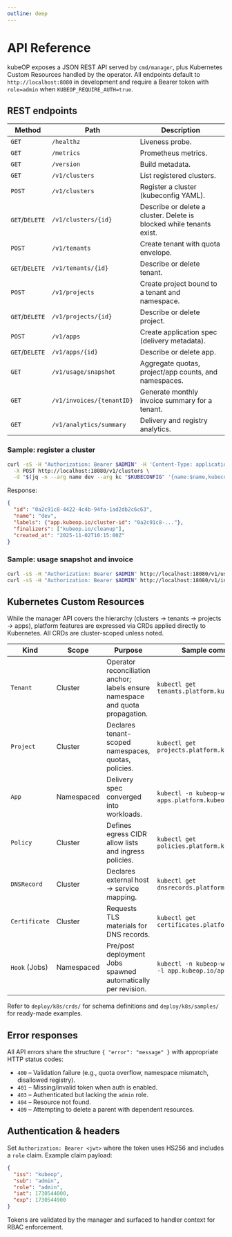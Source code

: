 ```yaml
---
outline: deep
---
```


# API Reference

kubeOP exposes a JSON REST API served by `cmd/manager`, plus Kubernetes Custom Resources handled by the operator. All endpoints default to `http://localhost:8080` in development and require a Bearer token with `role=admin` when `KUBEOP_REQUIRE_AUTH=true`.

## REST endpoints

| Method | Path | Description |
| --- | --- | --- |
| `GET` | `/healthz` | Liveness probe. |
| `GET` | `/metrics` | Prometheus metrics. |
| `GET` | `/version` | Build metadata. |
| `GET` | `/v1/clusters` | List registered clusters. |
| `POST` | `/v1/clusters` | Register a cluster (kubeconfig YAML). |
| `GET`/`DELETE` | `/v1/clusters/{id}` | Describe or delete a cluster. Delete is blocked while tenants exist. |
| `POST` | `/v1/tenants` | Create tenant with quota envelope. |
| `GET`/`DELETE` | `/v1/tenants/{id}` | Describe or delete tenant. |
| `POST` | `/v1/projects` | Create project bound to a tenant and namespace. |
| `GET`/`DELETE` | `/v1/projects/{id}` | Describe or delete project. |
| `POST` | `/v1/apps` | Create application spec (delivery metadata). |
| `GET`/`DELETE` | `/v1/apps/{id}` | Describe or delete app. |
| `GET` | `/v1/usage/snapshot` | Aggregate quotas, project/app counts, and namespaces. |
| `GET` | `/v1/invoices/{tenantID}` | Generate monthly invoice summary for a tenant. |
| `GET` | `/v1/analytics/summary` | Delivery and registry analytics. |

### Sample: register a cluster

```bash
curl -sS -H "Authorization: Bearer $ADMIN" -H 'Content-Type: application/json' \
  -X POST http://localhost:18080/v1/clusters \
  -d "$(jq -n --arg name dev --arg kc "$KUBECONFIG" '{name:$name,kubeconfig:$kc}')"
```

Response:

```json
{
  "id": "0a2c91c8-4422-4c4b-94fa-1ad2db2c6c63",
  "name": "dev",
  "labels": {"app.kubeop.io/cluster-id": "0a2c91c8-..."},
  "finalizers": ["kubeop.io/cleanup"],
  "created_at": "2025-11-02T10:15:00Z"
}
```

### Sample: usage snapshot and invoice

```bash
curl -sS -H "Authorization: Bearer $ADMIN" http://localhost:18080/v1/usage/snapshot | jq '.totals'
curl -sS -H "Authorization: Bearer $ADMIN" http://localhost:18080/v1/invoices/$TENANT_ID | jq '{tenant_name, subtotal, lines}'
```

## Kubernetes Custom Resources

While the manager API covers the hierarchy (clusters → tenants → projects → apps), platform features are expressed via CRDs applied directly to Kubernetes. All CRDs are cluster-scoped unless noted.

| Kind | Scope | Purpose | Sample command |
| --- | --- | --- | --- |
| `Tenant` | Cluster | Operator reconciliation anchor; labels ensure namespace and quota propagation. | `kubectl get tenants.platform.kubeop.io` |
| `Project` | Cluster | Declares tenant-scoped namespaces, quotas, policies. | `kubectl get projects.platform.kubeop.io` |
| `App` | Namespaced | Delivery spec converged into workloads. | `kubectl -n kubeop-web get apps.platform.kubeop.io` |
| `Policy` | Cluster | Defines egress CIDR allow lists and ingress policies. | `kubectl get policies.platform.kubeop.io` |
| `DNSRecord` | Cluster | Declares external host → service mapping. | `kubectl get dnsrecords.platform.kubeop.io` |
| `Certificate` | Cluster | Requests TLS materials for DNS records. | `kubectl get certificates.platform.kubeop.io` |
| `Hook` (Jobs) | Namespaced | Pre/post deployment Jobs spawned automatically per revision. | `kubectl -n kubeop-web get jobs -l app.kubeop.io/app-id=<app>` |

Refer to `deploy/k8s/crds/` for schema definitions and `deploy/k8s/samples/` for ready-made examples.

## Error responses

All API errors share the structure `{ "error": "message" }` with appropriate HTTP status codes:

- `400` – Validation failure (e.g., quota overflow, namespace mismatch, disallowed registry).
- `401` – Missing/invalid token when auth is enabled.
- `403` – Authenticated but lacking the `admin` role.
- `404` – Resource not found.
- `409` – Attempting to delete a parent with dependent resources.

## Authentication & headers

Set `Authorization: Bearer <jwt>` where the token uses HS256 and includes a `role` claim. Example claim payload:

```json
{
  "iss": "kubeop",
  "sub": "admin",
  "role": "admin",
  "iat": 1730544000,
  "exp": 1730544900
}
```

Tokens are validated by the manager and surfaced to handler context for RBAC enforcement.

